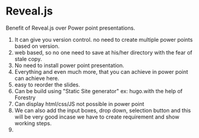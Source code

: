 # Reveal.js
Benefit of Reveal.js over Power point presentations. 

1. It can give you version control. no need to create multiple power points based on version. 
2. web based, so no one need to save at his/her directory with the fear of stale copy. 
3. No need to install power point presentation. 
4. Everything and even much more, that you can achieve in power point can achieve here. 
5. easy to reorder the slides. 
6. Can be build using "Static Site generator" ex: hugo.with the help of  Forestry
7. Can display html/css/JS not possible in power point
8. We can also add the input boxes, drop down, selection button and this will be very good incase we have to create requirement and show working steps. 
9. 
